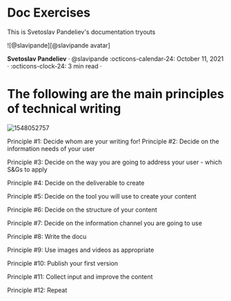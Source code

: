 # Doc Exercises
This is Svetoslav Pandeliev's documentation tryouts

<aside class="mdx-author" markdown>
![@slavipande][@slavipande avatar]

<span>__Svetoslav Pandeliev__ · @slavipande</span>
<span>
:octicons-calendar-24: October 11, 2021 ·
:octicons-clock-24: 3 min read ·
</span>
</aside>

  [@slavipande avatar]: https://avatars.githubusercontent.com/u/46915717


# The following are the main principles of technical writing
![1548052757](https://user-images.githubusercontent.com/46915717/51517099-5e389a80-1e22-11e9-87d2-c6651a06789f.jpg)

Principle #1: Decide whom are your writing for!
Principle #2: Decide on the information needs of your user

Principle #3: Decide on the way you are going to address your user - which S&Gs to apply

Principle #4: Decide on the deliverable to create

Principle #5: Decide on the tool you will use to create your content

Principle #6: Decide on the structure of your content

Principle #7: Decide on the information channel you are going to use

Principle #8: Write the docu

Principle #9: Use images and videos as appropriate

Principle #10: Publish your first version

Principle #11: Collect input and improve the content

Principle #12: Repeat

<!--Start of Tawk.to Script-->
<script type="text/javascript">
var Tawk_API=Tawk_API||{}, Tawk_LoadStart=new Date();
(function(){
var s1=document.createElement("script"),s0=document.getElementsByTagName("script")[0];
s1.async=true;
s1.src='https://embed.tawk.to/5db3ffbddf22d91339a12703/default';
s1.charset='UTF-8';
s1.setAttribute('crossorigin','*');
s0.parentNode.insertBefore(s1,s0);
})();
</script>
<!--End of Tawk.to Script-->
